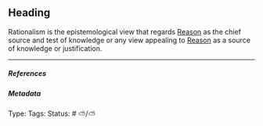 ## Heading

Rationalism is the epistemological view that regards [Reason](Reason.md) as the chief source and test of knowledge or any view appealing to [Reason](Reason.md) as a source of knowledge or justification.

---

##### References

##### Metadata

Type: 
Tags:
Status: # ⛅️/⛅️
